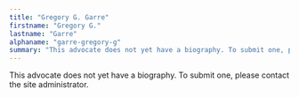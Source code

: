 ```yaml
---
title: "Gregory G. Garre"
firstname: "Gregory G."
lastname: "Garre"
alphaname: "garre-gregory-g"
summary: "This advocate does not yet have a biography. To submit one, please contact the site administrator."
---
```

This advocate does not yet have a biography. To submit one, please contact the site administrator.

